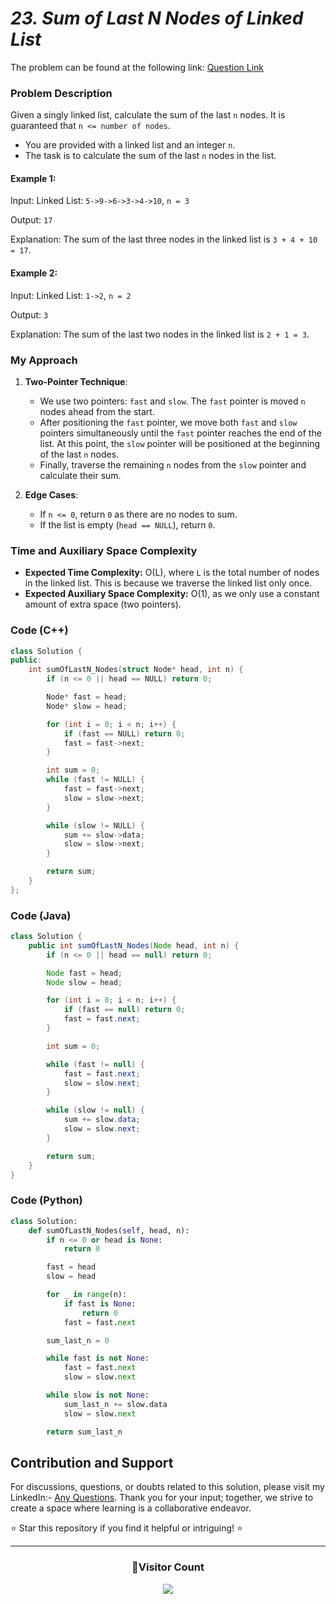 # _23. Sum of Last N Nodes of Linked List_

The problem can be found at the following link: [Question Link](https://www.geeksforgeeks.org/problems/find-the-sum-of-last-n-nodes-of-the-linked-list/1)

### Problem Description

Given a singly linked list, calculate the sum of the last `n` nodes. It is guaranteed that `n <= number of nodes`.

- You are provided with a linked list and an integer `n`.
- The task is to calculate the sum of the last `n` nodes in the list.

#### Example 1:

Input:
Linked List: `5->9->6->3->4->10`, `n = 3`

Output:
`17`

Explanation: The sum of the last three nodes in the linked list is `3 + 4 + 10 = 17`.

#### Example 2:

Input:
Linked List: `1->2`, `n = 2`

Output:
`3`

Explanation: The sum of the last two nodes in the linked list is `2 + 1 = 3`.

### My Approach

1. **Two-Pointer Technique**:

   - We use two pointers: `fast` and `slow`. The `fast` pointer is moved `n` nodes ahead from the start.
   - After positioning the `fast` pointer, we move both `fast` and `slow` pointers simultaneously until the `fast` pointer reaches the end of the list. At this point, the `slow` pointer will be positioned at the beginning of the last `n` nodes.
   - Finally, traverse the remaining `n` nodes from the `slow` pointer and calculate their sum.

2. **Edge Cases**:
   - If `n <= 0`, return `0` as there are no nodes to sum.
   - If the list is empty (`head == NULL`), return `0`.

### Time and Auxiliary Space Complexity

- **Expected Time Complexity:** O(L), where `L` is the total number of nodes in the linked list. This is because we traverse the linked list only once.
- **Expected Auxiliary Space Complexity:** O(1), as we only use a constant amount of extra space (two pointers).

### Code (C++)

```cpp
class Solution {
public:
    int sumOfLastN_Nodes(struct Node* head, int n) {
        if (n <= 0 || head == NULL) return 0;

        Node* fast = head;
        Node* slow = head;

        for (int i = 0; i < n; i++) {
            if (fast == NULL) return 0;
            fast = fast->next;
        }

        int sum = 0;
        while (fast != NULL) {
            fast = fast->next;
            slow = slow->next;
        }

        while (slow != NULL) {
            sum += slow->data;
            slow = slow->next;
        }

        return sum;
    }
};
```

### Code (Java)

```java
class Solution {
    public int sumOfLastN_Nodes(Node head, int n) {
        if (n <= 0 || head == null) return 0;

        Node fast = head;
        Node slow = head;

        for (int i = 0; i < n; i++) {
            if (fast == null) return 0;
            fast = fast.next;
        }

        int sum = 0;

        while (fast != null) {
            fast = fast.next;
            slow = slow.next;
        }

        while (slow != null) {
            sum += slow.data;
            slow = slow.next;
        }

        return sum;
    }
}
```

### Code (Python)

```python
class Solution:
    def sumOfLastN_Nodes(self, head, n):
        if n <= 0 or head is None:
            return 0

        fast = head
        slow = head

        for _ in range(n):
            if fast is None:
                return 0
            fast = fast.next

        sum_last_n = 0

        while fast is not None:
            fast = fast.next
            slow = slow.next

        while slow is not None:
            sum_last_n += slow.data
            slow = slow.next

        return sum_last_n
```

## Contribution and Support

For discussions, questions, or doubts related to this solution, please visit my LinkedIn:- [Any Questions](https://www.linkedin.com/in/patel-hetkumar-sandipbhai-8b110525a/). Thank you for your input; together, we strive to create a space where learning is a collaborative endeavor.

⭐ Star this repository if you find it helpful or intriguing! ⭐

---

<div align=center>
  <h3><b>📍Visitor Count</b></h3>
</div>

<p align="center" >   
  <img src="https://profile-counter.glitch.me/Hunterdii/count.svg" />  
</p>
